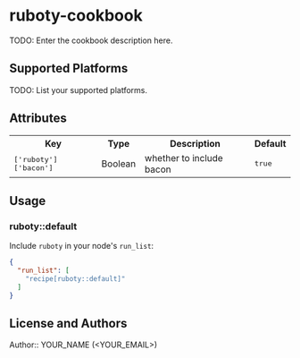 # ruboty-cookbook

TODO: Enter the cookbook description here.

## Supported Platforms

TODO: List your supported platforms.

## Attributes

<table>
  <tr>
    <th>Key</th>
    <th>Type</th>
    <th>Description</th>
    <th>Default</th>
  </tr>
  <tr>
    <td><tt>['ruboty']['bacon']</tt></td>
    <td>Boolean</td>
    <td>whether to include bacon</td>
    <td><tt>true</tt></td>
  </tr>
</table>

## Usage

### ruboty::default

Include `ruboty` in your node's `run_list`:

```json
{
  "run_list": [
    "recipe[ruboty::default]"
  ]
}
```

## License and Authors

Author:: YOUR_NAME (<YOUR_EMAIL>)
